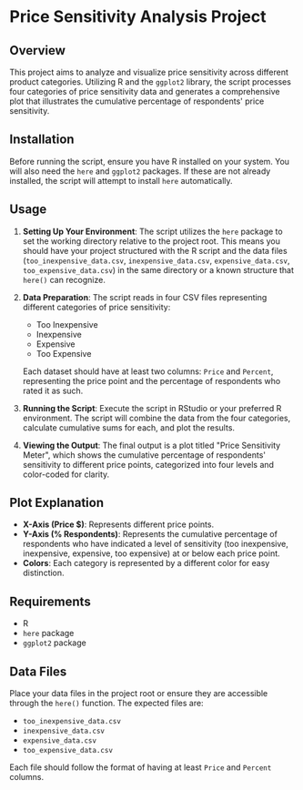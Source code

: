 # Price Sensitivity Analysis Project

## Overview

This project aims to analyze and visualize price sensitivity across different product categories. Utilizing R and the `ggplot2` library, the script processes four categories of price sensitivity data and generates a comprehensive plot that illustrates the cumulative percentage of respondents' price sensitivity.

## Installation

Before running the script, ensure you have R installed on your system. You will also need the `here` and `ggplot2` packages. If these are not already installed, the script will attempt to install `here` automatically.

## Usage

1. **Setting Up Your Environment**: The script utilizes the `here` package to set the working directory relative to the project root. This means you should have your project structured with the R script and the data files (`too_inexpensive_data.csv`, `inexpensive_data.csv`, `expensive_data.csv`, `too_expensive_data.csv`) in the same directory or a known structure that `here()` can recognize.

2. **Data Preparation**: The script reads in four CSV files representing different categories of price sensitivity:
   - Too Inexpensive
   - Inexpensive
   - Expensive
   - Too Expensive

   Each dataset should have at least two columns: `Price` and `Percent`, representing the price point and the percentage of respondents who rated it as such.

3. **Running the Script**: Execute the script in RStudio or your preferred R environment. The script will combine the data from the four categories, calculate cumulative sums for each, and plot the results.

4. **Viewing the Output**: The final output is a plot titled "Price Sensitivity Meter", which shows the cumulative percentage of respondents' sensitivity to different price points, categorized into four levels and color-coded for clarity.

## Plot Explanation

- **X-Axis (Price $)**: Represents different price points.
- **Y-Axis (% Respondents)**: Represents the cumulative percentage of respondents who have indicated a level of sensitivity (too inexpensive, inexpensive, expensive, too expensive) at or below each price point.
- **Colors**: Each category is represented by a different color for easy distinction.

## Requirements

- R
- `here` package
- `ggplot2` package

## Data Files

Place your data files in the project root or ensure they are accessible through the `here()` function. The expected files are:
- `too_inexpensive_data.csv`
- `inexpensive_data.csv`
- `expensive_data.csv`
- `too_expensive_data.csv`

Each file should follow the format of having at least `Price` and `Percent` columns.

